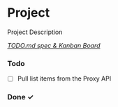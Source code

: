 # Project

Project Description

<em>[TODO.md spec & Kanban Board](https://bit.ly/3fCwKfM)</em>

### Todo

- [ ] Pull list items from the Proxy API

### Done ✓
